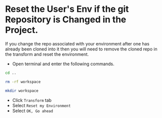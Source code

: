 # Reset the User's Env if the git Repository is Changed in the Project. 

If you change the repo associated with your environment after one has already been cloned into it then you will need to remove the cloned repo in the transform and reset the environment. 

- Open terminal and enter the following commands.

```bash
cd .. 
```
```bash
rm -rf workspace
```
```bash
mkdir workspace
```

- Click `Transform` tab
- Select `Reset my Environment` 
- Select `OK, Go ahead` 